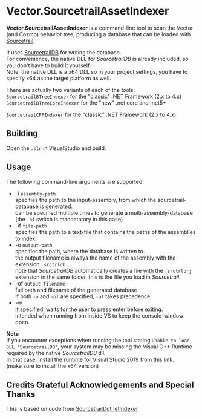# Vector.SourcetrailAssetIndexer

**Vector.SourcetrailAssetIndexer** is a command-line tool to scan the Vector
(and Cozmo) behavior tree, producing a database that can be loaded with [Sourcetrail](https://www.sourcetrail.com/).  

It uses [SourcetrailDB](https://github.com/CoatiSoftware/SourcetrailDB) for writing the database.  
For convenience, the native DLL for *SourcetrailDB* is already included, so you don't have to build it yourself.  
Note, the native DLL is a x64 DLL so in your project settings, you have to specify x64 as the target platform as well.

There are actually two variants of each of the tools:  
`SourcetrailBTreeIndexer` for the "classic" .NET Framework (2.x to 4.x)  
`SourcetrailBTreeCoreIndexer` for the "new" .net core and .net5+

`SourcetrailCPPIndexer` for the "classic" .NET Framework (2.x to 4.x)  

## Building

Open the `.sln` in VisualStudio and build.

## Usage

The following command-line arguments are supported:

* -i `assembly-path`   
  specifies the path to the input-assembly, from which the sourcetrail-database is generated.  
  can be specified multiple times to generate a multi-assembly-database (the `-of` switch is mandatatory in this case)
* -if `file-path`  
  specifies the path to a text-file that contains the paths of the assemblies to index.  
* -o `output-path`  
  specifies the path, where the database is written to.  
  the output filename is always the name of the assembly with the extension `.srctrldb`.  
  note that *SourcetrailDB* automatically creates a file with the `.srctrlprj` extension in the same folder,
  this is the file you load in *Sourcetrail*.
* -of `output-filename`  
  full path and filename of the generated database  
  If both `-o` and `-of` are specified, `-of` takes precedence.
* -w  
  if specified, waits for the user to press enter before exiting.  
  intended when running from inside VS to keep the console-window open.


**Note**  
If you encounter exceptions when running the tool stating `Unable to load DLL 'SourcetrailDB'`,
your system may be missing the Visual C++ Runtime required by the native *SourcetrailDB* dll.  
In that case, install the runtime for Visual Studio 2019 from [this link](https://support.microsoft.com/en-us/help/2977003/the-latest-supported-visual-c-downloads).  
(make sure to install the x64 version)


## Credits Grateful Acknowledgements and Special Thanks

This is based on code from [SourcetrailDotnetIndexer](https://github.com/packdat/SourcetrailDotnetIndexer)
